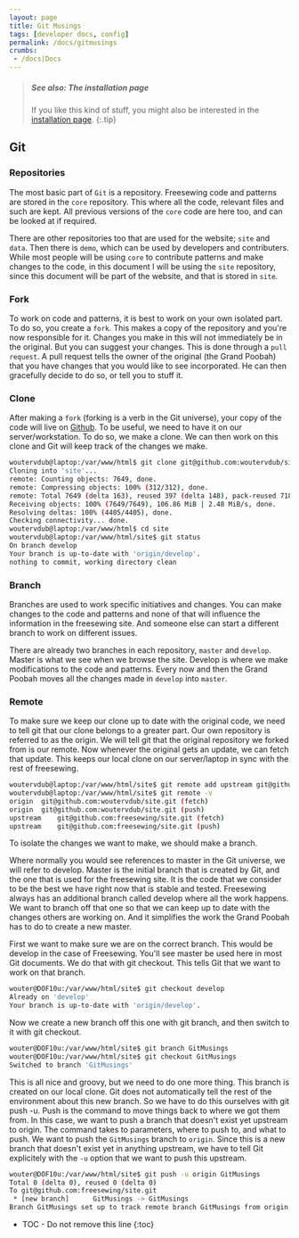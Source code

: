 ```yaml
---
layout: page
title: Git Musings
tags: [developer docs, config]
permalink: /docs/gitmusings
crumbs:
 - /docs|Docs
---
```

> ##### See also: The installation page
>
> If you like this kind of stuff, you might also be interested in the 
> [installation page](/docs/install.html).
{:.tip}

## Git

### Repositories

The most basic part of `Git` is a repository. Freesewing code and patterns are stored in the `core` repository. This where all the code, relevant files and such are kept. All previous versions of the `core` code are here too, and can be looked at if required. 

There are other repositories too that are used for the website; `site` and `data`. Then there is `demo`, which can be used by developers and contributers. While most people will be using `core` to contribute patterns and make changes to the code, in this document I will be using the `site` repository, since this document will be part of the website, and that is stored in `site`.

### Fork

To work on code and patterns, it is best to work on your own isolated part. To do so, you create a `fork`. This makes a copy of the repository and you're now responsible for it. Changes you make in this will not immediately be in the original. But you can suggest your changes. This is done through a `pull request`. A pull request tells the owner of the original (the Grand Poobah) that you have changes that you would like to see incorporated. He can then gracefully decide to do so, or tell you to stuff it.

### Clone

After making a `fork` (forking is a verb in the Git universe), your copy of the code will live on [Github](http://github.com). To be useful, we need to have it on our server/workstation. To do so, we make a clone. We can then work on this clone and Git will keep track of the changes we make. 

~~~ bash
woutervdub@laptop:/var/www/html$ git clone git@github.com:woutervdub/site.git
Cloning into 'site'...
remote: Counting objects: 7649, done.
remote: Compressing objects: 100% (312/312), done.
remote: Total 7649 (delta 163), reused 397 (delta 148), pack-reused 7187
Receiving objects: 100% (7649/7649), 106.86 MiB | 2.48 MiB/s, done.
Resolving deltas: 100% (4405/4405), done.
Checking connectivity... done.
woutervdub@laptop:/var/www/html$ cd site
woutervdub@laptop:/var/www/html/site$ git status
On branch develop
Your branch is up-to-date with 'origin/develop'.
nothing to commit, working directory clean
~~~

### Branch

Branches are used to work specific initiatives and changes. You can make changes to the code and patterns and none of that will influence the information in the freesewing site. And someone else can start a different branch to work on different issues. 

There are already two branches in each repository, `master` and `develop`. Master is what we see when we browse the site. Develop is where we make modifications to the code and patterns. Every now and then the Grand Poobah moves all the changes made in `develop` into `master`.

### Remote

To make sure we keep our clone up to date with the original code, we need to tell git that our clone belongs to a greater part. Our own repository is referred to as the origin. We will tell git that the original repository we forked from is our remote. Now whenever the original gets an update, we can fetch that update. This keeps our local clone on our server/laptop in sync with the rest of freesewing.

~~~ bash
woutervdub@laptop:/var/www/html/site$ git remote add upstream git@github.com:freesewing/site.git
woutervdub@laptop:/var/www/html/site$ git remote -v
origin	git@github.com:woutervdub/site.git (fetch)
origin	git@github.com:woutervdub/site.git (push)
upstream	git@github.com:freesewing/site.git (fetch)
upstream	git@github.com:freesewing/site.git (push)
~~~

To isolate the changes we want to make, we should make a branch. 

Where normally you would see references to master in the Git universe, we will refer to develop. Master is the initial branch that is created by Git, and the one that is used for the freesewing site. It is the code that we consider to be the best we have right now that is stable and tested. Freesewing always has an additional branch called develop where all the work happens. We want to branch off that one so that we can keep up to date with the changes others are working on. And it simplifies the work the Grand Poobah has to do to create a new master. 

First we want to make sure we are on the correct branch. This would be develop in the case of Freesewing. You'll see master be used here in most Git documents. We do that with git checkout. This tells Git that we want to work on that branch.

~~~ bash
wouter@DOF10u:/var/www/html/site$ git checkout develop
Already on 'develop'
Your branch is up-to-date with 'origin/develop'.
~~~

Now we create a new branch off this one with git branch, and then switch to it with git checkout.

~~~ bash
wouter@DOF10u:/var/www/html/site$ git branch GitMusings
wouter@DOF10u:/var/www/html/site$ git checkout GitMusings
Switched to branch 'GitMusings'
~~~

This is all nice and groovy, but we need to do one more thing. This branch is created on our local clone. Git does not automatically tell the rest of the environment about this new branch. So we have to do this ourselves with git push -u. Push is the command to move things back to where we got them from. In this case, we want to push a branch that doesn't exist yet upstream to origin. The command takes to parameters, where to push to, and what to push. We want to push the `GitMusings` branch to `origin`. Since this is a new branch that doesn't exist yet in anything upstream, we have to tell Git explicitely with the `-u` option that we want to push this upstream.

~~~ bash
wouter@DOF10u:/var/www/html/site$ git push -u origin GitMusings
Total 0 (delta 0), reused 0 (delta 0)
To git@github.com:freesewing/site.git
 * [new branch]      GitMusings -> GitMusings
Branch GitMusings set up to track remote branch GitMusings from origin.
~~~




* TOC - Do not remove this line
{:toc}

